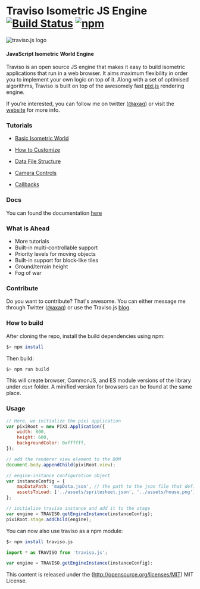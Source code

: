 # Traviso Isometric JS Engine [![Build Status](https://img.shields.io/travis/axaq/traviso.js.svg)](https://travis-ci.org/axaq/traviso.js) [![npm](https://img.shields.io/npm/v/traviso.js.svg)](https://www.npmjs.com/package/traviso.js)

![traviso.js logo](http://www.travisojs.com/img/logo_small.jpg)

#### JavaScript Isometric World Engine

Traviso is an open source JS engine that makes it easy to build isometric
applications that run in a web browser. It aims maximum flexibility in
order you to implement your own logic on top of it. Along with a set of
optimised algorithms, Traviso is built on top of the awesomely fast
[pixi.js](http://www.pixijs.com) rendering engine.

If you’re interested, you can follow me on twitter
([@axaq](https://twitter.com/axaq)) or visit the
[website](http://www.travisojs.com/) for more info.

### Tutorials

-   [Basic Isometric World](http://www.travisojs.com/blog/tutorial/2015/03/15/basic-isometric-world.html)

-   [How to Customize](http://www.travisojs.com/blog/tutorial/2015/03/15/engine-configuration.html)

-   [Data File Structure](http://www.travisojs.com/blog/tutorial/2015/03/15/data-file-structure.html)

-   [Camera Controls](http://www.travisojs.com/blog/demo/2015/03/20/camera-controls.html)

-   [Callbacks](http://www.travisojs.com/blog/demo/2015/03/21/how-to-use-callbacks.html)

### Docs

You can found the documentation [here](http://www.travisojs.com/docs/)

### What is Ahead

-   More tutorials
-   Built-in multi-controllable support
-   Priority levels for moving objects
-   Built-in support for block-like tiles
-   Ground/terrain height
-   Fog of war

### Contribute

Do you want to contribute? That's awesome. You can either message me through Twitter ([@axaq](https://twitter.com/axaq)) or use the Traviso.js [blog](http://www.travisojs.com/blog/).

### How to build

After cloning the repo, install the build dependencies using npm:

```bash
$> npm install
```

Then build:

```bash
$> npm run build
```

This will create browser, CommonJS, and ES module versions of the library under `dist` folder. A minified version for browsers can be found at the same place.

### Usage

```javascript
// Here, we initialize the pixi application
var pixiRoot = new PIXI.Application({
    width: 800,
    height: 600,
    backgroundColor: 0xffffff,
});

// add the renderer view element to the DOM
document.body.appendChild(pixiRoot.view);

// engine-instance configuration object
var instanceConfig = {
    mapDataPath: 'mapData.json', // the path to the json file that defines map data, required
    assetsToLoad: ['../assets/spritesheet.json', '../assets/house.png'], // array of paths to the assets that are desired to be loaded by traviso, no need to use if assets are already loaded to PIXI cache, default null
};

// initialize traviso instance and add it to the stage
var engine = TRAVISO.getEngineInstance(instanceConfig);
pixiRoot.stage.addChild(engine);
```

You can now also use traviso as a npm module:

```bash
$> npm install traviso.js
```

```javascript
import * as TRAVISO from 'traviso.js';

var engine = TRAVISO.getEngineInstance(instanceConfig);
```

This content is released under the (http://opensource.org/licenses/MIT) MIT License.
